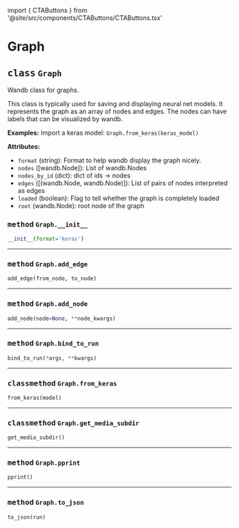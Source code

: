 import { CTAButtons } from '@site/src/components/CTAButtons/CTAButtons.tsx'

# Graph

<CTAButtons githubLink='https://github.com/wandb/wandb/blob/main/wandb/sdk/data_types/graph.py'/>




## <kbd>class</kbd> `Graph`
Wandb class for graphs. 

This class is typically used for saving and displaying neural net models.  It represents the graph as an array of nodes and edges.  The nodes can have labels that can be visualized by wandb. 



**Examples:**
  Import a keras model: ```
     Graph.from_keras(keras_model)
    ``` 



**Attributes:**
 
 - `format` (string):  Format to help wandb display the graph nicely. 
 - `nodes` ([wandb.Node]):  List of wandb.Nodes 
 - `nodes_by_id` (dict):  dict of ids -> nodes 
 - `edges` ([(wandb.Node, wandb.Node)]):  List of pairs of nodes interpreted as edges 
 - `loaded` (boolean):  Flag to tell whether the graph is completely loaded 
 - `root` (wandb.Node):  root node of the graph 

### <kbd>method</kbd> `Graph.__init__`

```python
__init__(format='keras')
```








---

### <kbd>method</kbd> `Graph.add_edge`

```python
add_edge(from_node, to_node)
```





---

### <kbd>method</kbd> `Graph.add_node`

```python
add_node(node=None, **node_kwargs)
```





---

### <kbd>method</kbd> `Graph.bind_to_run`

```python
bind_to_run(*args, **kwargs)
```





---

### <kbd>classmethod</kbd> `Graph.from_keras`

```python
from_keras(model)
```





---

### <kbd>classmethod</kbd> `Graph.get_media_subdir`

```python
get_media_subdir()
```





---

### <kbd>method</kbd> `Graph.pprint`

```python
pprint()
```





---

### <kbd>method</kbd> `Graph.to_json`

```python
to_json(run)
```